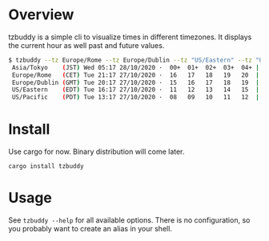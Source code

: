 Overview
=========

tzbuddy is a simple cli to visualize times in different timezones.
It displays the current hour as well past and future values.

```bash
$ tzbuddy --tz Europe/Rome --tz Europe/Dublin --tz "US/Eastern" --tz "US/Pacific" --tz "Asia/Tokyo"
 Asia/Tokyo    (JST) Wed 05:17 28/10/2020 ·  00+  01+  02+  03+  04+ | 05+|  06+  07+  08+  09+  10+  11+
 Europe/Rome   (CET) Tue 21:17 27/10/2020 ·  16   17   18   19   20  | 21 |  22   23   00+  01+  02+  03+
 Europe/Dublin (GMT) Tue 20:17 27/10/2020 ·  15   16   17   18   19  | 20 |  21   22   23   00+  01+  02+
 US/Eastern    (EDT) Tue 16:17 27/10/2020 ·  11   12   13   14   15  | 16 |  17   18   19   20   21   22
 US/Pacific    (PDT) Tue 13:17 27/10/2020 ·  08   09   10   11   12  | 13 |  14   15   16   17   18   19
```

Install
========

Use cargo for now. Binary distribution will come later.

```
cargo install tzbuddy
```

Usage
=======

See `tzbuddy --help` for all available options. There is no configuration, so
you probably want to create an alias in your shell.

